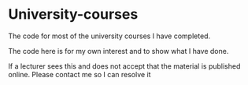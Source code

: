 # University-courses
The code for most of the university courses I have completed. 

The code here is for my own interest and to show what I have done.

If a lecturer sees this and does not accept that the material is published online. Please contact me so I can resolve it
